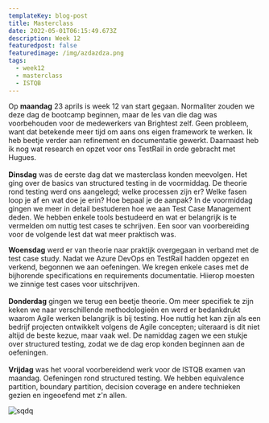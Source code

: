```yaml
---
templateKey: blog-post
title: Masterclass
date: 2022-05-01T06:15:49.673Z
description: Week 12
featuredpost: false
featuredimage: /img/azdazdza.png
tags:
  - week12
  - masterclass
  - ISTQB
---
```

Op **maandag** 23 aprils is week 12 van start gegaan. Normaliter zouden we deze dag de bootcamp beginnen, maar de les van die dag was voorbehouden voor de medewerkers van Brightest zelf. Geen probleem, want dat betekende meer tijd om aans ons eigen framework te werken. Ik heb beetje verder aan refinement en documentatie gewerkt. Daarnaast heb ik nog wat research en opzet voor ons TestRail in orde gebracht met Hugues. \
\
**Dinsdag** was de eerste dag dat we masterclass konden meevolgen. Het ging over de basics van structured testing in de voormiddag. De theorie rond testing werd ons aangelegd; welke processen zijn er? Welke fasen loop je af en wat doe je erin? Hoe bepaal je de aanpak? In de voormiddag gingen we meer in detail bestuderen hoe we aan Test Case Management deden. We hebben enkele tools bestudeerd en wat er belangrijk is te vermelden om nuttig test cases te schrijven. Een soor van voorbereiding voor de volgende lest dat wat meer praktisch was. 

**Woensdag** werd er van theorie naar praktijk overgegaan in verband met de test case study. Nadat we Azure DevOps en TestRail hadden opgezet en verkend, begonnen we aan oefeningen. We kregen enkele cases met de bijhorende specifications en requirements documentatie. Hiierop moesten we zinnige test cases voor uitschrijven.\
\
**Donderdag** gingen we terug een beetje theorie. Om meer specifiek te zijn keken we naar verschillende methodologieën en werd er bedankdrukt waarom Agile werken belangrijk is bij testing. Hoe nuttig het kan zijn als een bedrijf projecten ontwikkelt volgens de Agile concepten; uiteraard is dit niet altijd de beste kezue, maar vaak wel. De namiddag zagen we een stukje over structured testing, zodat we de dag erop konden beginnen aan de oefeningen. \
\
**Vrijdag** was het vooral voorbereidend werk voor de ISTQB examen van maandag. Oefeningen rond structured testing. We hebben equivalence partition, boundary partition, decision coverage en andere technieken gezien en ingeoefend met z'n allen.

![sqdq](/img/azdazd.png "qdq")
